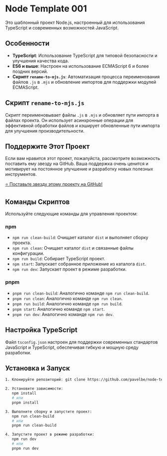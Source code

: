 # Node Template 001

Это шаблонный проект Node.js, настроенный для использования TypeScript и современных возможностей JavaScript.

## Особенности
- **TypeScript**: Использование TypeScript для типовой безопасности и улучшения качества кода.
- **ES6 и выше**: Настроен на использование ECMAScript 6 и более поздних версий.
- **Скрипт `rename-to-mjs.js`**: Автоматизация процесса переименования файлов `.js` в `.mjs` и обновление импортов для поддержки модулей ECMAScript.

## Скрипт `rename-to-mjs.js`
Скрипт переименовывает файлы `.js` в `.mjs` и обновляет пути импорта в файлах проекта. Он использует асинхронные операции для эффективной обработки файлов и кэширует обновленные пути импорта для улучшения производительности.

## Поддержите Этот Проект
Если вам нравится этот проект, пожалуйста, рассмотрите возможность поставить ему звезду на GitHub. Ваша поддержка очень ценится и мотивирует на постоянное улучшение и разработку новых полезных инструментов.

[⭐ Поставьте звезду этому проекту на GitHub!](https://github.com/pavelbe/node-template-001)

## Команды Скриптов
Используйте следующие команды для управления проектом:

### npm
- `npm run clean-build`: Очищает каталог `dist` и выполняет сборку проекта.
- `npm run clean`: Очищает каталог `dist` и связанные файлы конфигурации.
- `npm run build`: Собирает TypeScript проект.
- `npm start`: Запускает собранное приложение из каталога `dist`.
- `npm run dev`: Запускает проект в режиме разработки.

### pnpm
- `pnpm run clean-build`: Аналогично команде `npm run clean-build`.
- `pnpm run clean`: Аналогично команде `npm run clean`.
- `pnpm run build`: Аналогично команде `npm run build`.
- `pnpm start`: Аналогично команде `npm start`.
- `pnpm run dev`: Аналогично команде `npm run dev`.

## Настройка TypeScript
Файл `tsconfig.json` настроен для поддержки современных стандартов JavaScript и TypeScript, обеспечивая гибкую и мощную среду разработки.

## Установка и Запуск
```bash
1. Клонируйте репозиторий: git clone https://github.com/pavelbe/node-template-001.git

2. Установите зависимости:
   npm install
   # или
   pnpm install

3. Выполните сборку и запустите проект:
   npm run clean-build
   # или
   pnpm run clean-build

4. Запустите проект в режиме разработки:
   npm run dev
   # или
   pnpm run dev